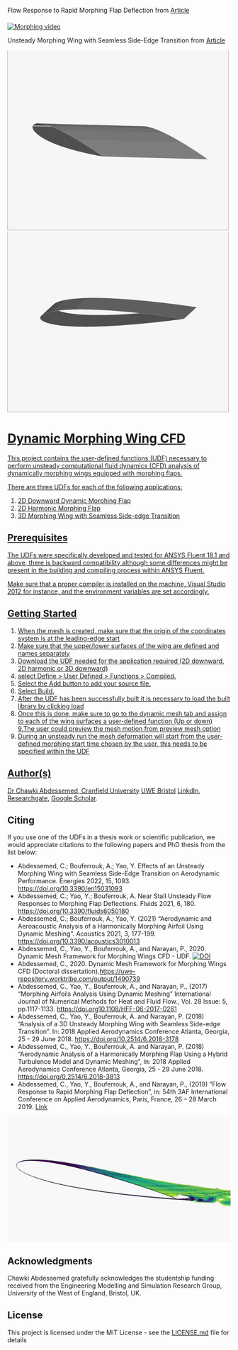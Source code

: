  Flow Response to Rapid Morphing Flap Deflection from [Article](https://doi.org/10.3390/fluids6050180)


<a href="https://doi.org/10.3390/fluids6050180"><img src="https://github.com/chawkiabd/Dynamic-Morphing-Wing/blob/master/Fluids_video.gif" title="Dynamic Morphing 2" alt="Morphing video" align="middle"></a>

 Unsteady Morphing Wing with Seamless Side-Edge Transition from [Article](https://doi.org/10.3390/en15031093 )

<p float="left">
  <a href="https://doi.org/10.3390/en15031093 "><img src="https://github.com/chawkiabd/Dynamic-Morphing-Wing/blob/master/Picture1.gif" width="500" />
  <a href="https://doi.org/10.3390/en15031093 "><img src="https://github.com/chawkiabd/Dynamic-Morphing-Wing/blob/master/Picture2.gif" width="500" /> 
</p>


# Dynamic Morphing Wing CFD
This project contains the user-defined functions (UDF) necessary to perform unsteady computational fluid dynamics (CFD) analysis of dynamically morphing wings equipped with morphing flaps.

There are three UDFs for each of the following applications:
1.	2D Downward Dynamic Morphing Flap
2.	2D Harmonic Morphing Flap
3.	3D Morphing Wing with Seamless Side-edge Transition

## Prerequisites
The UDFs were specifically developed and tested for ANSYS Fluent 18.1 and above, there is backward compatibility although some differences might be present in the building and compiling process within ANSYS Fluent.

Make sure that a proper compiler is installed on the machine, Visual Studio 2012 for instance, and the environment variables are set accordingly.

## Getting Started

1. When the mesh is created, make sure that the origin of the coordinates system is at the leading-edge start
2. Make sure that the upper/lower surfaces of the wing are defined and names separately
3. Download the UDF needed for the application required (2D downward, 2D harmonic or 3D downward)
4. select Define > User Defined > Functions > Compiled.
5. Select the Add button to add your source file.
6. Select Build.
7. After the UDF has been successfully built it is necessary to load the built library by clicking load 
8. Once this is done, make sure to go to the dynamic mesh tab and assign to each of the wing surfaces a user-defined function (Up or down)
9.The user could preview the mesh motion from preview mesh option
10. During an unsteady run the mesh deformation will start from the user-defined morphing start time chosen by the user, this needs to be specified within the UDF

## Author(s)
Dr Chawki Abdessemed,
[Cranfield University](https://www.cranfield.ac.uk/people/dr-chawki-abdessemed-24525903)
[UWE Bristol](https://people.uwe.ac.uk/Person/ChawkiAbdessemed)
[LinkdIn](https://www.linkedin.com/in/chawki/), 
[Researchgate](https://www.researchgate.net/profile/Chawki-Abdessemed), 
[Google Scholar](https://scholar.google.co.uk/citations?user=vbTcxkUAAAAJ&hl=en).

## Citing
If you use one of the UDFs in a thesis work or scientific publication, we would appreciate citations to the following papers and PhD thesis from the list below:
- Abdessemed, C.; Bouferrouk, A.; Yao, Y. Effects of an Unsteady Morphing Wing with Seamless Side-Edge Transition on Aerodynamic Performance. Energies 2022, 15, 1093. https://doi.org/10.3390/en15031093 
- Abdessemed, C.; Yao, Y.; Bouferrouk, A. Near Stall Unsteady Flow Responses to Morphing Flap Deflections. Fluids 2021, 6, 180. https://doi.org/10.3390/fluids6050180
- Abdessemed, C.; Bouferrouk, A.; Yao, Y. (2021) “Aerodynamic and Aeroacoustic Analysis of a Harmonically Morphing Airfoil Using Dynamic Meshing“. Acoustics 2021, 3, 177-199. https://doi.org/10.3390/acoustics3010013
- Abdessemed, C., Yao, Y., Bouferrouk, A., and Narayan, P., 2020. Dynamic Mesh Framework for Morphing Wings CFD - UDF. <a href="https://doi.org/10.5281/zenodo.3724146"><img src="https://zenodo.org/badge/DOI/10.5281/zenodo.3724146.svg" alt="DOI"></a>
- Abdessemed, C., 2020. Dynamic Mesh Framework for Morphing Wings CFD (Doctoral dissertation).https://uwe-repository.worktribe.com/output/1490739
-	Abdessemed, C., Yao, Y., Bouferrouk, A., and Narayan, P., (2017) “Morphing Airfoils Analysis Using Dynamic Meshing” International Journal of Numerical Methods for Heat and Fluid Flow., Vol. 28 Issue: 5, pp.1117-1133. https://doi.org10.1108/HFF-06-2017-0261
-	Abdessemed, C., Yao, Y., Bouferrouk, A. and Narayan, P. (2018) “Analysis of a 3D Unsteady Morphing Wing with Seamless Side-edge Transition”. In: 2018 Applied Aerodynamics Conference Atlanta, Georgia, 25 - 29 June 2018. https://doi.org/10.2514/6.2018-3178
-	Abdessemed, C., Yao, Y., Bouferrouk, A. and Narayan, P. (2018) “Aerodynamic Analysis of a Harmonically Morphing Flap Using a Hybrid Turbulence Model and Dynamic Meshing”, In: 2018 Applied Aerodynamics Conference Atlanta, Georgia, 25 - 29 June 2018. https://doi.org/0.2514/6.2018-3813
-	Abdessemed, C., Yao, Y., Bouferrouk, A., and Narayan, P., (2019) “Flow Response to Rapid Morphing Flap Deflection”, in: 54th 3AF International Conference on Applied Aerodynamics, Paris, France, 26 – 28 March 2019. [Link](https://www.researchgate.net/publication/332244621_Flow_response_to_rapid_morphing_flap_deflection)



<a href="https://doi.org/10.3390/fluids6050180"><img src="https://github.com/chawkiabd/Dynamic-Morphing-Wing/blob/master/image34.gif" title="Dynamic Morphing" alt="Morphing" align="middle"></a>


## Acknowledgments
Chawki Abdessemed gratefully acknowledges the studentship funding  received  from  the  Engineering  Modelling  and Simulation  Research  Group,  University  of  the  West  of England, Bristol, UK.

## License
This project is licensed under the MIT License - see the [LICENSE.md](LICENSE.md) file for details
